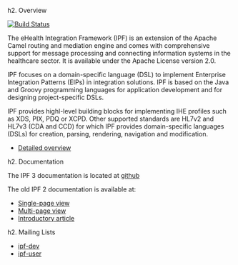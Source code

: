 h2. Overview

[![Build Status](https://buildhive.cloudbees.com/job/oehf/job/ipf/badge/icon)](https://buildhive.cloudbees.com/job/oehf/job/ipf/)

The eHealth Integration Framework (IPF) is an extension of the Apache Camel routing and mediation engine and comes with
comprehensive support for message processing and connecting information systems in the healthcare sector.
It is available under the Apache License version 2.0.

IPF focuses on a domain-specific language (DSL) to implement Enterprise Integration Patterns (EIPs) in integration solutions.
IPF is based on the Java and Groovy programming languages for application development and for designing project-specific DSLs.

IPF provides highl-level building blocks for implementing IHE profiles such as XDS, PIX, PDQ or XCPD.
Other supported standards are HL7v2 and HL7v3 (CDA and CCD) for which IPF provides domain-specific languages (DSLs) for
creation, parsing, rendering, navigation and modification.

* [Detailed overview](http://repo.openehealth.org/confluence/display/ipf2/IPF+Overview)

h2. Documentation

The IPF 3 documentation is located at [github](https://oehf.github.io/ipf)

The old IPF 2 documentation is available at:

* [Single-page view](http://repo.openehealth.org/confluence/display/ipf2/IPF+reference+-+single)
* [Multi-page view](http://repo.openehealth.org/confluence/display/ipf2/IPF+reference+-+multi)
* [Introductory article](http://architects.dzone.com/articles/introduction-open-ehealth)

h2. Mailing Lists

* [ipf-dev](http://groups.google.com/group/ipf-dev)
* [ipf-user](http://groups.google.com/group/ipf-user)
